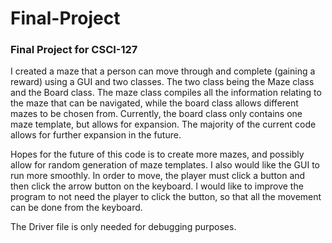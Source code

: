 # Final-Project
### Final Project for CSCI-127

I created a maze that a person can move through and complete (gaining a reward) using a GUI and two classes.
The two class being the Maze class and the Board class. The maze class compiles all the information
relating to the maze that can be navigated, while the board class allows different mazes to be chosen from.
Currently, the board class only contains one maze template, but allows for expansion. The majority of the
current code allows for further expansion in the future.

Hopes for the future of this code is to create more mazes, and possibly allow for random generation of 
maze templates. I also would like the GUI to run more smoothly. In order to move, the player must click a button
and then click the arrow button on the keyboard. I would like to improve the program to not need the player
to click the button, so that all the movement can be done from the keyboard.

The Driver file is only needed for debugging purposes.
